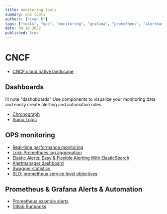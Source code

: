 ```yaml
---
title: monitoring tools
summary: ops tools
authors: ["ivan k"]
tags: ["tools", "ops", "monitoring", "grafana", "prometheus", "alertmanager", "alerts"]
date: 08-10-2022
published: true
---
```


# CNCF

- [CNCF cloud native landscape](https://landscape.cncf.io/)

## Dashboards

!!! note "dashoboards"
    Use components to visualize your monitoring data and easily create alerting and automation rules.

- [Chronograph](https://docs.influxdata.com/chronograf)
- [Sumo Logic](https://help.sumologic.com/07Sumo-Logic-Apps/24Web_Servers/Apache/Apache-App-Dashboards#Dashboards)

## OPS monitoring

- [Real-time performance monitoring](https://github.com/netdata/netdata)
- [Loki: Promethues log aggregation](https://github.com/grafana/loki)
- [Elastic Alerts: Easy & Flexible Alerting With ElasticSearch](https://github.com/Yelp/elastalert)
- [Alertmanager dashboard](https://github.com/prymitive/karma)
- [Swagger statistics](https://swaggerstats.io)
- [SLO: prometheus service level objectives](https://github.com/slok/sloth)

## Prometheus & Grafana Alerts & Automation

- [Prometheus example alerts](https://github.com/samber/awesome-prometheus-alerts)
- [Gitlab Runbooks](https://ops.gitlab.net/gitlab-com/runbooks)
